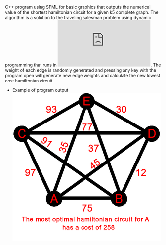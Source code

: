 C++ program using SFML for basic graphics that outputs the numerical value of the shortest hamiltonian circuit
for a given k5 complete graph. The algorithm is a solution to the traveling salesman problem using dynamic programming that runs in ![equation](http://www.sciweavers.org/tex2img.php?eq=O%282%5E%7Bn%7D%2An%5E%7B2%7D%29%20&bc=White&fc=Black&im=jpg&fs=12&ff=arev&edit=0).
The weight of each edge is randomly generated and pressing any key with the program open will generate new edge weights
and calculate the new lowest cost hamiltonian circuit.

 - Example of program output
 ![Example TSP Solver](https://github.com/Bressette/SFML-TSP/blob/master/exampleImages/tspSolver.PNG)
